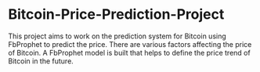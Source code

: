 # Bitcoin-Price-Prediction-Project
This project aims to work on the prediction system for Bitcoin using FbProphet to predict the price. There are various factors affecting the price of Bitcoin. A FbProphet model is built that helps to define the price trend of Bitcoin in the future.
